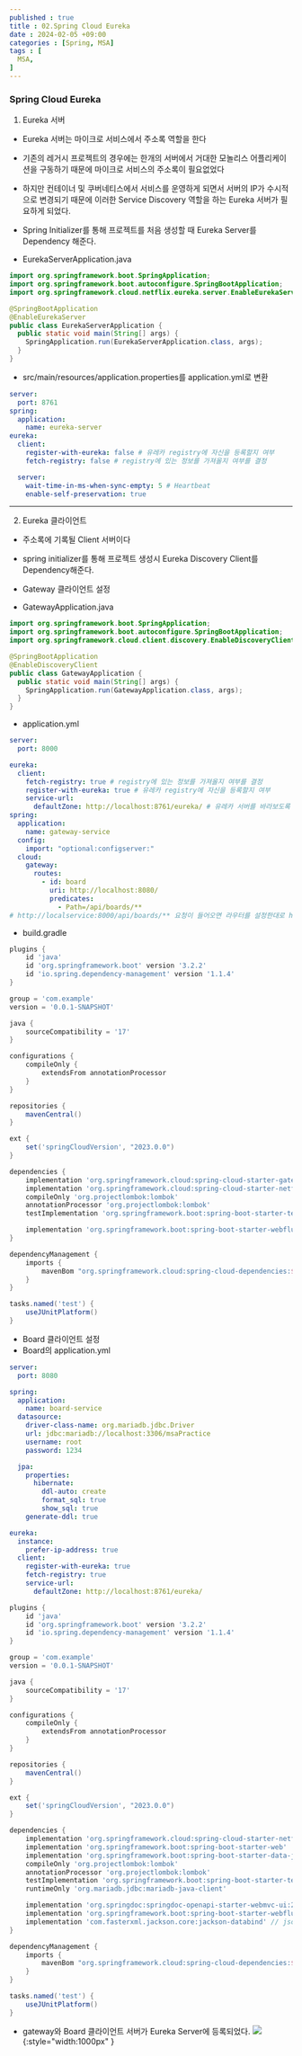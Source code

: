 ```yaml
---
published : true
title : 02.Spring Cloud Eureka
date : 2024-02-05 +09:00
categories : [Spring, MSA]
tags : [
  MSA,
]
---
```

<!-- ![](/assets/img/Spring/aaaa.png){:style="border:1px solid #eaeaea; border-radius: 7px; padding: 0px;" } -->
<!-- ![](/assets/img/alg/4-1.png){:style="width:1000px" } -->

### Spring Cloud Eureka

1. Eureka 서버
- Eureka 서버는 마이크로 서비스에서 주소록 역할을 한다
- 기존의 레거시 프로젝트의 경우에는 한개의 서버에서 거대한 모놀리스 어플리케이션을 구동하기 때문에 마이크로 서비스의 주소록이 필요없었다
- 하지만 컨테이너 및 쿠버네티스에서 서비스를 운영하게 되면서 서버의 IP가 수시적으로 변경되기 때문에 이러한 Service Discovery 역할을 하는 Eureka 서버가 필요하게 되었다.
- Spring Initializer를 통해 프로젝트를 처음 생성할 때 Eureka Server를 Dependency 해준다.

- EurekaServerApplication.java

```java
import org.springframework.boot.SpringApplication;
import org.springframework.boot.autoconfigure.SpringBootApplication;
import org.springframework.cloud.netflix.eureka.server.EnableEurekaServer;

@SpringBootApplication
@EnableEurekaServer
public class EurekaServerApplication {
  public static void main(String[] args) {
    SpringApplication.run(EurekaServerApplication.class, args);
  }
}
```

- src/main/resources/application.properties를 application.yml로 변환

```yml
server:
  port: 8761
spring:
  application:
    name: eureka-server
eureka:
  client:
    register-with-eureka: false # 유레카 registry에 자신을 등록할지 여부
    fetch-registry: false # registry에 있는 정보를 가져올지 여부를 결정

  server:
    wait-time-in-ms-when-sync-empty: 5 # Heartbeat
    enable-self-preservation: true
```

<hr>

2. Eureka 클라이언트
- 주소록에 기록될 Client 서버이다
- spring initializer를 통해 프로젝트 생성시 Eureka Discovery Client를 Dependency해준다.

- Gateway 클라이언트 설정
- GatewayApplication.java

```java
import org.springframework.boot.SpringApplication;
import org.springframework.boot.autoconfigure.SpringBootApplication;
import org.springframework.cloud.client.discovery.EnableDiscoveryClient;

@SpringBootApplication
@EnableDiscoveryClient
public class GatewayApplication {
  public static void main(String[] args) {
    SpringApplication.run(GatewayApplication.class, args);
  }
}
```

- application.yml

```yml
server:
  port: 8000

eureka:
  client:
    fetch-registry: true # registry에 있는 정보를 가져올지 여부를 결정
    register-with-eureka: true # 유레카 registry에 자신을 등록할지 여부
    service-url:
      defaultZone: http://localhost:8761/eureka/ # 유레카 서버를 바라보도록 설정
spring:
  application:
    name: gateway-service
  config:
    import: "optional:configserver:"
  cloud:
    gateway:
      routes:
        - id: board
          uri: http://localhost:8080/
          predicates:
            - Path=/api/boards/**
# http://localservice:8000/api/boards/** 요청이 들어오면 라우터를 설정한대로 http://localhost:8080/로 요청을 전달한다
```

- build.gradle

```gradle
plugins {
    id 'java'
    id 'org.springframework.boot' version '3.2.2'
    id 'io.spring.dependency-management' version '1.1.4'
}

group = 'com.example'
version = '0.0.1-SNAPSHOT'

java {
    sourceCompatibility = '17'
}

configurations {
    compileOnly {
        extendsFrom annotationProcessor
    }
}

repositories {
    mavenCentral()
}

ext {
    set('springCloudVersion', "2023.0.0")
}

dependencies {
    implementation 'org.springframework.cloud:spring-cloud-starter-gateway'
    implementation 'org.springframework.cloud:spring-cloud-starter-netflix-eureka-client'
    compileOnly 'org.projectlombok:lombok'
    annotationProcessor 'org.projectlombok:lombok'
    testImplementation 'org.springframework.boot:spring-boot-starter-test'

    implementation 'org.springframework.boot:spring-boot-starter-webflux' // webflux
}

dependencyManagement {
    imports {
        mavenBom "org.springframework.cloud:spring-cloud-dependencies:${springCloudVersion}"
    }
}

tasks.named('test') {
    useJUnitPlatform()
}

```

- Board 클라이언트 설정
- Board의 application.yml

```yml
server:
  port: 8080

spring:
  application:
    name: board-service
  datasource:
    driver-class-name: org.mariadb.jdbc.Driver
    url: jdbc:mariadb://localhost:3306/msaPractice
    username: root
    password: 1234

  jpa:
    properties:
      hibernate:
        ddl-auto: create
        format_sql: true
        show_sql: true
    generate-ddl: true

eureka:
  instance:
    prefer-ip-address: true
  client:
    register-with-eureka: true
    fetch-registry: true
    service-url:
      defaultZone: http://localhost:8761/eureka/
```

```gradle
plugins {
	id 'java'
	id 'org.springframework.boot' version '3.2.2'
	id 'io.spring.dependency-management' version '1.1.4'
}

group = 'com.example'
version = '0.0.1-SNAPSHOT'

java {
	sourceCompatibility = '17'
}

configurations {
	compileOnly {
		extendsFrom annotationProcessor
	}
}

repositories {
	mavenCentral()
}

ext {
	set('springCloudVersion', "2023.0.0")
}

dependencies {
	implementation 'org.springframework.cloud:spring-cloud-starter-netflix-eureka-client'
	implementation 'org.springframework.boot:spring-boot-starter-web'
	implementation 'org.springframework.boot:spring-boot-starter-data-jpa'
	compileOnly 'org.projectlombok:lombok'
	annotationProcessor 'org.projectlombok:lombok'
	testImplementation 'org.springframework.boot:spring-boot-starter-test'
	runtimeOnly 'org.mariadb.jdbc:mariadb-java-client'

	implementation 'org.springdoc:springdoc-openapi-starter-webmvc-ui:2.1.0' // swagger. 요구사항정의서 자동화도구
	implementation 'org.springframework.boot:spring-boot-starter-webflux'
	implementation 'com.fasterxml.jackson.core:jackson-databind' // json 라이브러리 설정
}

dependencyManagement {
	imports {
		mavenBom "org.springframework.cloud:spring-cloud-dependencies:${springCloudVersion}"
	}
}

tasks.named('test') {
	useJUnitPlatform()
}

```

- gateway와 Board 클라이언트 서버가 Eureka Server에 등록되었다.
![](/assets/img/MSA/1.png){:style="width:1000px" }
